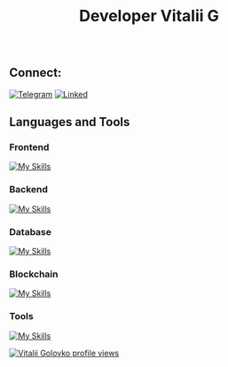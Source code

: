 <div align="center" style="padding: 25px;">
  <h1>Developer Vitalii G</h1>
</div>

## Connect:
[![Telegram](https://github.com/vitaliksandalik/vitaliksandalik/assets/102806612/e13e4ba6-dde4-4a50-8106-f1ae8d30350b)](https://t.me/vitaliksandalik)
[![Linked](https://github.com/vitaliksandalik/vitaliksandalik/assets/102806612/ffdf76e9-6e52-4f8b-8b61-84c57ea7f604)](https://www.linkedin.com/in/vitalii-golovko-9b5aa7240)

## Languages and Tools

### Frontend
[![My Skills](https://skillicons.dev/icons?i=js,react,tailwind,html,css)](https://skillicons.dev)

### Backend
[![My Skills](https://skillicons.dev/icons?i=go,py,flask,express,nodejs)](https://skillicons.dev)

### Database
[![My Skills](https://skillicons.dev/icons?i=postgres,mongodb)](https://skillicons.dev)

### Blockchain
[![My Skills](https://skillicons.dev/icons?i=solidity)](https://skillicons.dev)

### Tools
[![My Skills](https://skillicons.dev/icons?i=git,gitlab,github,postman,vscode)](https://skillicons.dev)

[![Vitalii Golovko profile views](https://u8views.com/api/v1/github/profiles/102806612/views/day-week-month-total-count.svg)](https://u8views.com/github/vitaliksandalik)
